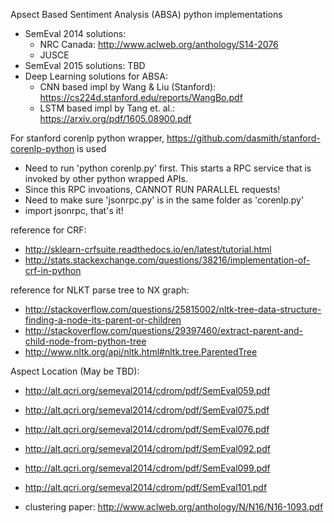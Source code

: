 Apsect Based Sentiment Analysis (ABSA) python implementations
- SemEval 2014 solutions: 
	- NRC Canada: http://www.aclweb.org/anthology/S14-2076
	- JUSCE 
- SemEval 2015 solutions: TBD
- Deep Learning solutions for ABSA: 
	- CNN based impl by Wang & Liu (Stanford): https://cs224d.stanford.edu/reports/WangBo.pdf
	- LSTM based impl by Tang et. al.: https://arxiv.org/pdf/1605.08900.pdf

For stanford corenlp python wrapper, https://github.com/dasmith/stanford-corenlp-python is used
- Need to run 'python corenlp.py' first. This starts a RPC service that is invoked by other python wrapped APIs. 
- Since this RPC invoations, CANNOT RUN PARALLEL requests!
- Need to make sure 'jsonrpc.py' is in the same folder as 'corenlp.py'
- import jsonrpc, that's it!

reference for CRF:
- http://sklearn-crfsuite.readthedocs.io/en/latest/tutorial.html
- http://stats.stackexchange.com/questions/38216/implementation-of-crf-in-python

reference for NLKT parse tree to NX graph:
- http://stackoverflow.com/questions/25815002/nltk-tree-data-structure-finding-a-node-its-parent-or-children
- http://stackoverflow.com/questions/29397460/extract-parent-and-child-node-from-python-tree
- http://www.nltk.org/api/nltk.html#nltk.tree.ParentedTree

Aspect Location (May be TBD):
- http://alt.qcri.org/semeval2014/cdrom/pdf/SemEval059.pdf
- http://alt.qcri.org/semeval2014/cdrom/pdf/SemEval075.pdf
- http://alt.qcri.org/semeval2014/cdrom/pdf/SemEval076.pdf
- http://alt.qcri.org/semeval2014/cdrom/pdf/SemEval092.pdf
- http://alt.qcri.org/semeval2014/cdrom/pdf/SemEval099.pdf
- http://alt.qcri.org/semeval2014/cdrom/pdf/SemEval101.pdf

- clustering paper: http://www.aclweb.org/anthology/N/N16/N16-1093.pdf

